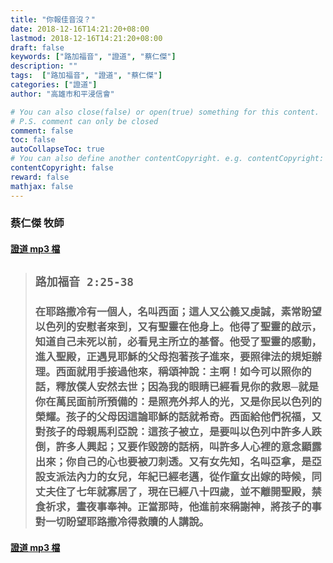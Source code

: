 ```yaml
---
title: "你報佳音沒？"
date: 2018-12-16T14:21:20+08:00
lastmod: 2018-12-16T14:21:20+08:00
draft: false
keywords: ["路加福音", "證道", "蔡仁傑"]
description: ""
tags:  ["路加福音", "證道", "蔡仁傑"]
categories: ["證道"]
author: "高雄市和平浸信會"

# You can also close(false) or open(true) something for this content.
# P.S. comment can only be closed
comment: false
toc: false
autoCollapseToc: true
# You can also define another contentCopyright. e.g. contentCopyright: "This is another copyright."
contentCopyright: false
reward: false
mathjax: false
---
```


### 蔡仁傑 牧師

#### [證道 mp3 檔](/mp3-s/s20181216.mp3 "你報佳音沒？")

> ## `路加福音 2:25-38`
>
> ###  在耶路撒冷有一個人，名叫西面；這人又公義又虔誠，素常盼望以色列的安慰者來到，又有聖靈在他身上。他得了聖靈的啟示，知道自己未死以前，必看見主所立的基督。他受了聖靈的感動，進入聖殿，正遇見耶穌的父母抱著孩子進來，要照律法的規矩辦理。西面就用手接過他來，稱頌神說：主啊！如今可以照你的話，釋放僕人安然去世；因為我的眼睛已經看見你的救恩─就是你在萬民面前所預備的：是照亮外邦人的光，又是你民以色列的榮耀。孩子的父母因這論耶穌的話就希奇。西面給他們祝福，又對孩子的母親馬利亞說：這孩子被立，是要叫以色列中許多人跌倒，許多人興起；又要作毀謗的話柄，叫許多人心裡的意念顯露出來；你自己的心也要被刀刺透。又有女先知，名叫亞拿，是亞設支派法內力的女兒，年紀已經老邁，從作童女出嫁的時候，同丈夫住了七年就寡居了，現在已經八十四歲，並不離開聖殿，禁食祈求，晝夜事奉神。正當那時，他進前來稱謝神，將孩子的事對一切盼望耶路撒冷得救贖的人講說。  

#### [證道 mp3 檔](/mp3-s/s20181216.mp3 "你報佳音沒？")